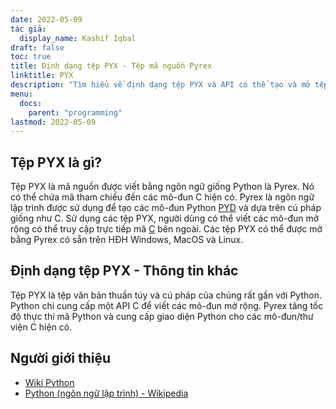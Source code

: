 ```yaml
---
date: 2022-05-09
tác giả:
  display_name: Kashif Iqbal
draft: false
toc: true
title: Định dạng tệp PYX - Tệp mã nguồn Pyrex
linktitle: PYX
description: "Tìm hiểu về định dạng tệp PYX và API có thể tạo và mở tệp PYX."
menu:
  docs:
    parent: "programming"
lastmod: 2022-05-09
---
```


## Tệp PYX là gì?

Tệp PYX là mã nguồn được viết bằng ngôn ngữ giống Python là Pyrex. Nó có thể chứa mã tham chiếu đến các mô-đun C hiện có. Pyrex là ngôn ngữ lập trình được sử dụng để tạo các mô-đun Python [PYD](/vi/programming/pyd/) và dựa trên cú pháp giống như C. Sử dụng các tệp PYX, người dùng có thể viết các mô-đun mở rộng có thể truy cập trực tiếp mã [C](/vi/programming/c/) bên ngoài.
Các tệp PYX có thể được mở bằng Pyrex có sẵn trên HĐH Windows, MacOS và Linux.

## Định dạng tệp PYX - Thông tin khác

Tệp PYX là tệp văn bản thuần túy và cú pháp của chúng rất gần với Python. Python chỉ cung cấp một API C để viết các mô-đun mở rộng. Pyrex tăng tốc độ thực thi mã Python và cung cấp giao diện Python cho các mô-đun/thư viện C hiện có.

## Người giới thiệu

* [Wiki Python](https://wiki.python.org/moin/Pyrex)
* [Python (ngôn ngữ lập trình) - Wikipedia](https://en.wikipedia.org/wiki/Python_(programming_language))

